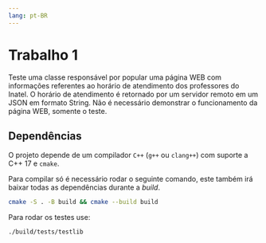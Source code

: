 ```yaml
---
lang: pt-BR
---
```


# Trabalho 1

Teste uma classe responsável por popular uma página WEB com informações
referentes ao horário de atendimento dos professores do Inatel. O horário de
atendimento é retornado por um servidor remoto em um JSON em formato String.
Não é necessário demonstrar o funcionamento da página WEB, somente o teste.

## Dependências

O projeto depende de um compilador `C++` (`g++` ou `clang++`) com suporte a
C++ 17 e `cmake`.

Para compilar só é necessário rodar o seguinte comando, este também irá baixar
todas as dependências durante a _build_.

```bash
cmake -S . -B build && cmake --build build
```

Para rodar os testes use:

```bash
./build/tests/testlib
```
